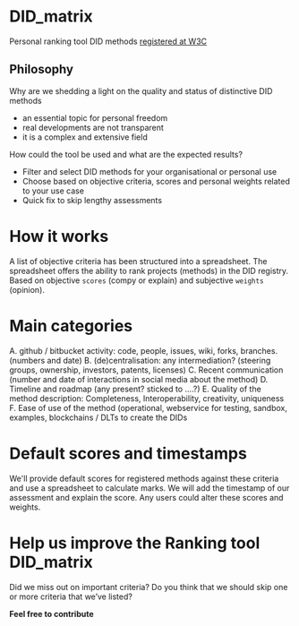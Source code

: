 # DID_matrix

Personal ranking tool DID methods [registered at W3C](https://w3c-ccg.github.io/did-method-registry/)

## Philosophy

Why are we shedding a light on the quality and status of distinctive DID methods
* an essential topic for personal freedom
* real developments are not transparent
* it is a complex and extensive field

How could the tool be used and what are the expected results?
* Filter and select DID methods for your organisational or personal use
* Choose based on objective criteria, scores and personal weights related to your use case
* Quick fix to skip lengthy assessments

# How it works
A list of objective criteria has been structured into a spreadsheet. The spreadsheet offers the ability to rank projects (methods) in the DID registry. 
Based on objective `scores` (compy or explain) and subjective `weights` (opinion).

# Main categories
A. github / bitbucket activity: code, people, issues, wiki, forks, branches. (numbers and date)
B. (de)centralisation: any intermediation? (steering groups, ownership, investors, patents, licenses)
C. Recent communication (number and date of interactions in social media about the method)
D. Timeline and roadmap (any present? sticked to ….?)
E. Quality of the method description: Completeness, Interoperability, creativity, uniqueness
F. Ease of use of the method (operational, webservice for testing, sandbox, examples, blockchains / DLTs to create the DIDs

# Default scores and timestamps
We'll provide default scores for registered methods against these criteria and use a spreadsheet to calculate marks. We will add the timestamp of our assessment and explain the score. Any users could alter these scores and weights.

# Help us improve the Ranking tool DID_matrix
Did we miss out on important criteria? Do you think that we should skip one or more criteria that we’ve listed?

**Feel free to contribute**
